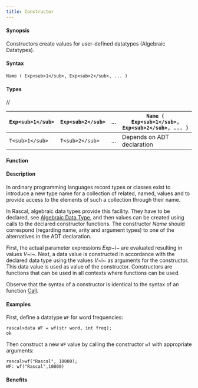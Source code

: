 ```yaml
---
title: Constructor
---
```


#### Synopsis

Constructors create values for user-defined datatypes (Algebraic Datatypes).

#### Syntax

`Name ( Exp<sub>1</sub>, Exp<sub>2</sub>, ... )`

#### Types

//

| `Exp<sub>1</sub>` | `Exp<sub>2</sub>` | ... |  `Name ( Exp<sub>1</sub>, Exp<sub>2</sub>, ... )`  |
| --- | --- | --- | --- |
| `T<sub>1</sub>`   | `T<sub>2</sub>`   | ... | Depends on ADT declaration           |


#### Function

#### Description

In ordinary programming languages record types or classes exist to introduce a new type name for a collection of related, 
named, values and to provide access to the elements of such a collection through their name. 

In Rascal, algebraic data types provide this facility. They have to be declared, see [Algebraic Data Type](/docs/Rascal/Declarations/AlgebraicDataType), and
then values can be created using calls to the declared constructor functions.
The constructor _Name_ should correspond (regarding name, arity and argument types) to one of the alternatives
in the ADT declaration.

First, the actual parameter expressions _Exp_~i~ are evaluated resulting in values _V_~i~.
Next, a data value is constructed in accordance with the declared data type
using the values _V_~i~ as arguments for the constructor. This data value is used as value of the constructor. 
Constructors are functions that can be used in all contexts where functions can be used.

Observe that the syntax of a constructor is identical to the syntax of an function [Call](/docs/Rascal/Expressions/Call).

#### Examples

First, define a datatype `WF` for word frequencies:

```rascal-shell
rascal>data WF = wf(str word, int freq);
ok
```
Then construct a new `WF` value by calling the constructor `wf` with appropriate arguments:

```rascal-shell
rascal>wf("Rascal", 10000);
WF: wf("Rascal",10000)
```

#### Benefits



